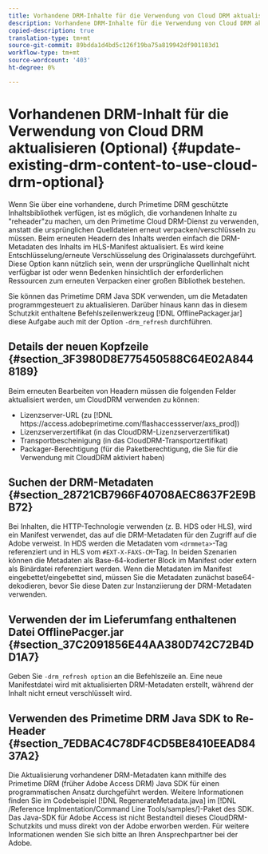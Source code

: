 ```yaml
---
title: Vorhandene DRM-Inhalte für die Verwendung von Cloud DRM aktualisieren (Optional)
description: Vorhandene DRM-Inhalte für die Verwendung von Cloud DRM aktualisieren (Optional)
copied-description: true
translation-type: tm+mt
source-git-commit: 89bdda1d4bd5c126f19ba75a819942df901183d1
workflow-type: tm+mt
source-wordcount: '403'
ht-degree: 0%

---
```



# Vorhandenen DRM-Inhalt für die Verwendung von Cloud DRM aktualisieren (Optional) {#update-existing-drm-content-to-use-cloud-drm-optional}

Wenn Sie über eine vorhandene, durch Primetime DRM geschützte Inhaltsbibliothek verfügen, ist es möglich, die vorhandenen Inhalte zu &quot;reheader&quot;zu machen, um den Primetime Cloud DRM-Dienst zu verwenden, anstatt die ursprünglichen Quelldateien erneut verpacken/verschlüsseln zu müssen. Beim erneuten Headern des Inhalts werden einfach die DRM-Metadaten des Inhalts im HLS-Manifest aktualisiert. Es wird keine Entschlüsselung/erneute Verschlüsselung des Originalassets durchgeführt. Diese Option kann nützlich sein, wenn der ursprüngliche Quellinhalt nicht verfügbar ist oder wenn Bedenken hinsichtlich der erforderlichen Ressourcen zum erneuten Verpacken einer großen Bibliothek bestehen.

Sie können das Primetime DRM Java SDK verwenden, um die Metadaten programmgesteuert zu aktualisieren. Darüber hinaus kann das in diesem Schutzkit enthaltene Befehlszeilenwerkzeug [!DNL OfflinePackager.jar] diese Aufgabe auch mit der Option `-drm_refresh` durchführen.

## Details der neuen Kopfzeile {#section_3F3980D8E775450588C64E02A8448189}

Beim erneuten Bearbeiten von Headern müssen die folgenden Felder aktualisiert werden, um CloudDRM verwenden zu können:

* Lizenzserver-URL (zu [!DNL ht<span></span>tps://access.adobeprimetime.com/flashaccessserver/axs_prod])
* Lizenzserverzertifikat (in das CloudDRM-Lizenzserverzertifikat)
* Transportbescheinigung (in das CloudDRM-Transportzertifikat)
* Packager-Berechtigung (für die Paketberechtigung, die Sie für die Verwendung mit CloudDRM aktiviert haben)

## Suchen der DRM-Metadaten {#section_28721CB7966F40708AEC8637F2E9BB72}

Bei Inhalten, die HTTP-Technologie verwenden (z. B. HDS oder HLS), wird ein Manifest verwendet, das auf die DRM-Metadaten für den Zugriff auf die Adobe verweist. In HDS werden die Metadaten vom `<drmmeta>`-Tag referenziert und in HLS vom `#EXT-X-FAXS-CM`-Tag. In beiden Szenarien können die Metadaten als Base-64-kodierter Block im Manifest oder extern als Binärdatei referenziert werden. Wenn die Metadaten im Manifest eingebettet/eingebettet sind, müssen Sie die Metadaten zunächst base64-dekodieren, bevor Sie diese Daten zur Instanziierung der DRM-Metadaten verwenden.

## Verwenden der im Lieferumfang enthaltenen Datei OfflinePacger.jar {#section_37C2091856E44AA380D742C72B4DD1A7}

Geben Sie `-drm_refresh option` an die Befehlszeile an. Eine neue Manifestdatei wird mit aktualisierten DRM-Metadaten erstellt, während der Inhalt nicht erneut verschlüsselt wird.

## Verwenden des Primetime DRM Java SDK to Re-Header {#section_7EDBAC4C78DF4CD5BE8410EEAD8437A2}

Die Aktualisierung vorhandener DRM-Metadaten kann mithilfe des Primetime DRM (früher Adobe Access DRM) Java SDK für einen programmatischen Ansatz durchgeführt werden. Weitere Informationen finden Sie im Codebeispiel [!DNL RegenerateMetadata.java] im [!DNL /Reference Implmentation/Command Line Tools/samples/]-Paket des SDK. Das Java-SDK für Adobe Access ist nicht Bestandteil dieses CloudDRM-Schutzkits und muss direkt von der Adobe erworben werden. Für weitere Informationen wenden Sie sich bitte an Ihren Ansprechpartner bei der Adobe.